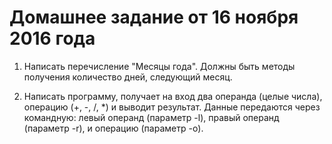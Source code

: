 ﻿# Домашнее задание от 16 ноября 2016 года

1. Написать перечисление "Месяцы года". Должны быть методы получения количество дней, следующий месяц. 

2. Написать программу, получает на вход два операнда (целые числа), операцию (+, -, /, *) и выводит результат. Данные передаются через командную: левый операнд (параметр -l), правый операнд (параметр -r), и операцию (параметр -o).